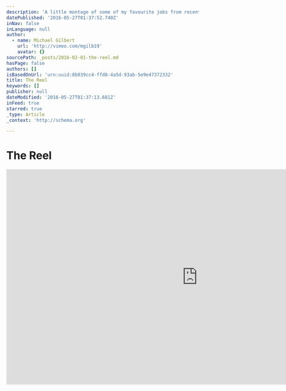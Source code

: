 ```yaml
---
description: 'A little montage of some of my favourite jobs from recent past. Special Thanks to my friends and collaborators: Brad Coomber, Katie Ridley, Doron Man, Michael Yates, Benjamin Richards, Chris Sun, and The Post Lounge.'
datePublished: '2016-05-27T01:37:52.740Z'
inNav: false
inLanguage: null
author:
  - name: Michael Gilbert
    url: 'http://vimeo.com/mgilb19'
    avatar: {}
sourcePath: _posts/2016-02-01-the-reel.md
hasPage: false
authors: []
isBasedOnUrl: 'urn:uuid:8b039cc4-ffd8-4a5d-93ab-5e9e47372332'
title: The Reel
keywords: []
publisher: null
dateModified: '2016-05-27T01:37:13.681Z'
inFeed: true
starred: true
_type: Article
_context: 'http://schema.org'

---
```

# **The Reel**

<iframe src="https://cdn.embedly.com/widgets/media.html?src=https%3A%2F%2Fplayer.vimeo.com%2Fvideo%2F124382426&amp;url=https%3A%2F%2Fvimeo.com%2F124382426&amp;image=http%3A%2F%2Fi.vimeocdn.com%2Fvideo%2F522091141_1280.jpg&amp;key=b7d04c9b404c499eba89ee7072e1c4f7&amp;type=text%2Fhtml&amp;schema=vimeo" width="1000" height="563" scrolling="no" frameborder="0" allowfullscreen="allowfullscreen" style=""></iframe>